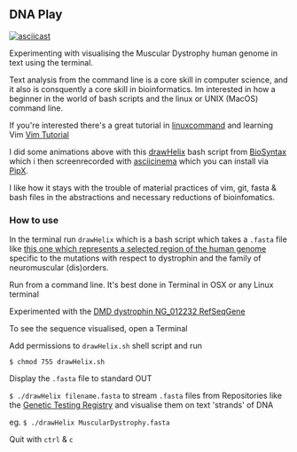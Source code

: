 ## DNA Play

[![asciicast](https://asciinema.org/a/308287.svg)](https://asciinema.org/a/308287)


Experimenting with visualising the Muscular Dystrophy human genome in text using the terminal.

Text analysis from the command line is a core skill in computer science, and it also is consquently a core skill in bioinformatics. Im interested in how a beginner in the world of bash scripts and the linux or UNIX (MacOS) command line.

If you're interested there's a great tutorial in [linuxcommand](https://linuxcommand.org) and learning Vim [Vim Tutorial](https://www.linux.com/training-tutorials/vim-101-beginners-guide-vim/)


I did some animations above with this [drawHelix](https://github.com/cheapjack/InterspeciesGaming/blob/master/DNA/drawHelix.sh) bash script from [BioSyntax](http://biosyntax.org) which i then screenrecorded with [asciicinema](asciinema.org/) which you can install  via [PipX](https://pypi.org/project/pipx/).

I like how it stays with the trouble of material practices of vim, git, fasta  & bash files in the abstractions and necessary reductions of bioinfomatics. 

### How to use

In the terminal run `drawHelix` which is a bash script which takes a `.fasta` file like [this one which represents a selected region of the human genome](https://www.ncbi.nlm.nih.gov/nuccore/NC_000023.11?report=fasta&from=30786182&to=33672495&strand=true) specific to the mutations with respect to dystrophin and the family of neuromuscular (dis)orders. 

Run from a command line. It's best done in Terminal in OSX or any Linux terminal 

Experimented with the [DMD dystrophin NG_012232 RefSeqGene](https://www.ncbi.nlm.nih.gov/gtr/genes/1756/)

To see the sequence visualised, open a Terminal

Add permissions to `drawHelix.sh` shell script and run

`$ chmod 755 drawHelix.sh`

Display the `.fasta` file to standard OUT 

`$ ./drawHelix filename.fasta` to stream `.fasta` files from Repositories like the [Genetic Testing Registry](https://www.ncbi.nlm.nih.gov/) and visualise them on text 'strands' of DNA

eg. `$ ./drawHelix MuscularDystrophy.fasta` 

Quit with `ctrl` & `c`
